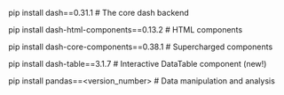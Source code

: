 

pip install dash==0.31.1 # The core dash backend

pip install dash-html-components==0.13.2 # HTML components

pip install dash-core-components==0.38.1 # Supercharged components

pip install dash-table==3.1.7 # Interactive DataTable component (new!)

pip install pandas==<version_number> # Data manipulation and analysis
